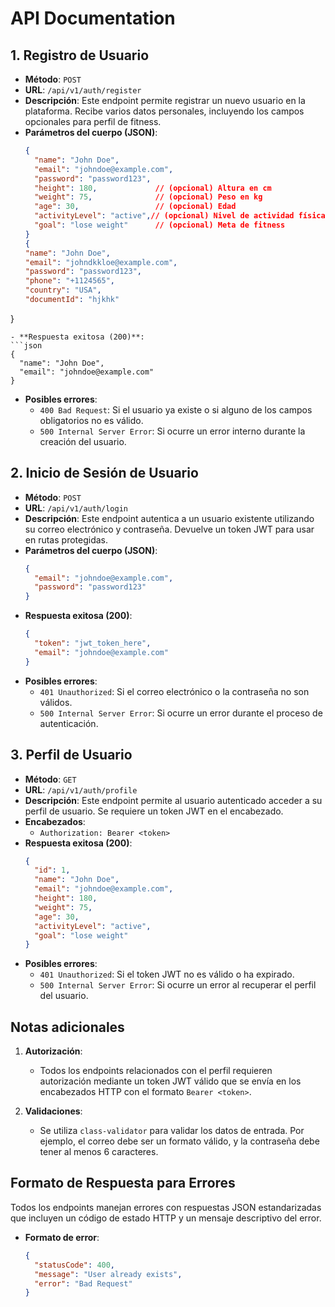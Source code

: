 # API Documentation

## 1. Registro de Usuario
- **Método**: `POST`
- **URL**: `/api/v1/auth/register`
- **Descripción**: Este endpoint permite registrar un nuevo usuario en la plataforma. Recibe varios datos personales, incluyendo los campos opcionales para perfil de fitness.
- **Parámetros del cuerpo (JSON)**:
  ```json
  {
    "name": "John Doe",
    "email": "johndoe@example.com",
    "password": "password123",
    "height": 180,             // (opcional) Altura en cm
    "weight": 75,              // (opcional) Peso en kg
    "age": 30,                 // (opcional) Edad
    "activityLevel": "active",// (opcional) Nivel de actividad física
    "goal": "lose weight"      // (opcional) Meta de fitness
  }
  {
  "name": "John Doe",
  "email": "johndkkloe@example.com",
  "password": "password123",
  "phone": "+1124565",             
  "country": "USA",              
  "documentId": "hjkhk"
}
  ```
- **Respuesta exitosa (200)**:
  ```json
  {
    "name": "John Doe",
    "email": "johndoe@example.com"
  }
  ```
- **Posibles errores**:
  - `400 Bad Request`: Si el usuario ya existe o si alguno de los campos obligatorios no es válido.
  - `500 Internal Server Error`: Si ocurre un error interno durante la creación del usuario.

## 2. Inicio de Sesión de Usuario
- **Método**: `POST`
- **URL**: `/api/v1/auth/login`
- **Descripción**: Este endpoint autentica a un usuario existente utilizando su correo electrónico y contraseña. Devuelve un token JWT para usar en rutas protegidas.
- **Parámetros del cuerpo (JSON)**:
  ```json
  {
    "email": "johndoe@example.com",
    "password": "password123"
  }
  ```
- **Respuesta exitosa (200)**:
  ```json
  {
    "token": "jwt_token_here",
    "email": "johndoe@example.com"
  }
  ```
- **Posibles errores**:
  - `401 Unauthorized`: Si el correo electrónico o la contraseña no son válidos.
  - `500 Internal Server Error`: Si ocurre un error durante el proceso de autenticación.

## 3. Perfil de Usuario
- **Método**: `GET`
- **URL**: `/api/v1/auth/profile`
- **Descripción**: Este endpoint permite al usuario autenticado acceder a su perfil de usuario. Se requiere un token JWT en el encabezado.
- **Encabezados**:
  - `Authorization: Bearer <token>`
- **Respuesta exitosa (200)**:
  ```json
  {
    "id": 1,
    "name": "John Doe",
    "email": "johndoe@example.com",
    "height": 180,
    "weight": 75,
    "age": 30,
    "activityLevel": "active",
    "goal": "lose weight"
  }
  ```
- **Posibles errores**:
  - `401 Unauthorized`: Si el token JWT no es válido o ha expirado.
  - `500 Internal Server Error`: Si ocurre un error al recuperar el perfil del usuario.

## Notas adicionales
1. **Autorización**: 
   - Todos los endpoints relacionados con el perfil requieren autorización mediante un token JWT válido que se envía en los encabezados HTTP con el formato `Bearer <token>`.

2. **Validaciones**:
   - Se utiliza `class-validator` para validar los datos de entrada. Por ejemplo, el correo debe ser un formato válido, y la contraseña debe tener al menos 6 caracteres.

## Formato de Respuesta para Errores
Todos los endpoints manejan errores con respuestas JSON estandarizadas que incluyen un código de estado HTTP y un mensaje descriptivo del error.

- **Formato de error**:
  ```json
  {
    "statusCode": 400,
    "message": "User already exists",
    "error": "Bad Request"
  }
  ```
